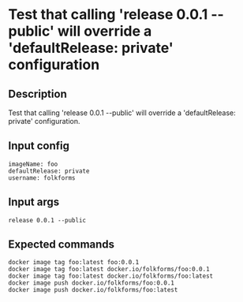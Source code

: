 # Test that calling 'release 0.0.1 --public' will override a 'defaultRelease: private' configuration

## Description

Test that calling 'release 0.0.1 --public' will override a 'defaultRelease: private' configuration.

## Input config

    imageName: foo
    defaultRelease: private
    username: folkforms

## Input args

    release 0.0.1 --public

## Expected commands

    docker image tag foo:latest foo:0.0.1
    docker image tag foo:latest docker.io/folkforms/foo:0.0.1
    docker image tag foo:latest docker.io/folkforms/foo:latest
    docker image push docker.io/folkforms/foo:0.0.1
    docker image push docker.io/folkforms/foo:latest
